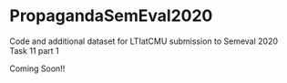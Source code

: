 # PropagandaSemEval2020
Code and additional dataset for LTIatCMU submission to Semeval 2020 Task 11 part 1

Coming Soon!!
